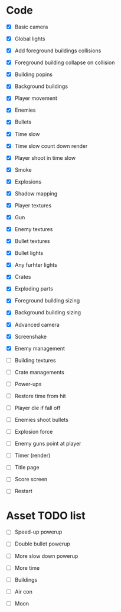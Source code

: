 # Code

- [x] Basic camera 
- [x] Global lights
- [x] Add foreground buildings collisions
- [x] Foreground building collapse on collision
- [x] Building popins
- [x] Background buildings
- [x] Player movement
- [x] Enemies
- [x] Bullets
- [x] Time slow
- [x] Time slow count down render
- [x] Player shoot in time slow
- [x] Smoke
- [x] Explosions 
- [x] Shadow mapping
- [x] Player textures
- [x] Gun
- [x] Enemy textures
- [x] Bullet textures
- [x] Bullet lights
- [x] Any furhter lights
- [x] Crates
- [x] Exploding parts
- [x] Foreground building sizing
- [x] Background building sizing
- [x] Advanced camera
- [x] Screenshake
- [x] Enemy management

- [ ] Building textures

- [ ] Crate managements
- [ ] Power-ups

- [ ] Restore time from hit
- [ ] Player die if fall off
- [ ] Enemies shoot bullets

- [ ] Explosion force

- [ ] Enemy guns point at player

- [ ] Timer (render)

- [ ] Title page
- [ ] Score screen
- [ ] Restart

# Asset TODO list

- [ ] Speed-up powerup
- [ ] Double bullet powerup
- [ ] More slow down powerup
- [ ] More time

- [ ] Buildings
- [ ] Air con
- [ ] Moon
